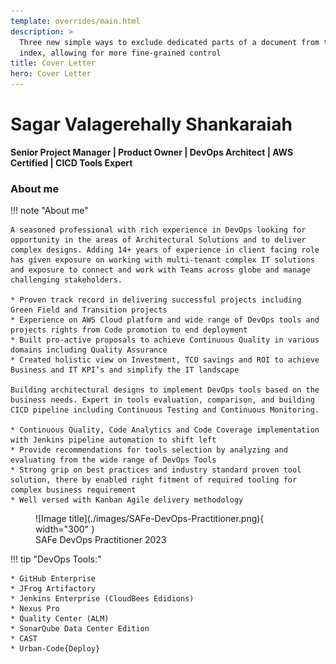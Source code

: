 ```yaml
---
template: overrides/main.html
description: >
  Three new simple ways to exclude dedicated parts of a document from the search
  index, allowing for more fine-grained control
title: Cover Letter
hero: Cover Letter
---
```


# Sagar Valagerehally Shankaraiah

**Senior Project Manager | Product Owner | DevOps Architect | AWS Certified | CICD Tools Expert**

### About me

!!! note "About me"

    A seasoned professional with rich experience in DevOps looking for opportunity in the areas of Architectural Solutions and to deliver complex designs. Adding 14+ years of experience in client facing role has given exposure on working with multi-tenant complex IT solutions and exposure to connect and work with Teams across globe and manage challenging stakeholders. 

    * Proven track record in delivering successful projects including Green Field and Transition projects
    * Experience on AWS Cloud platform and wide range of DevOps tools and projects rights from Code promotion to end deployment
    * Built pro-active proposals to achieve Continuous Quality in various domains including Quality Assurance
    * Created holistic view on Investment, TCO savings and ROI to achieve Business and IT KPI’s and simplify the IT landscape

    Building architectural designs to implement DevOps tools based on the business needs. Expert in tools evaluation, comparison, and building CICD pipeline including Continuous Testing and Continuous Monitoring.

    * Continuous Quality, Code Analytics and Code Coverage implementation with Jenkins pipeline automation to shift left
    * Provide recommendations for tools selection by analyzing and evaluating from the wide range of DevOps Tools
    * Strong grip on best practices and industry standard proven tool solution, there by enabled right fitment of required tooling for complex business requirement
    * Well versed with Kanban Agile delivery methodology

<figure markdown>
  ![Image title](./images/SAFe-DevOps-Practitioner.png){ width="300" }
  <figcaption>SAFe DevOps Practitioner 2023</figcaption>
</figure>

!!! tip "DevOps Tools:"

    * GitHub Enterprise
    * JFrog Artifactory
    * Jenkins Enterprise (CloudBees Edidions)
    * Nexus Pro
    * Quality Center (ALM) 
    * SonarQube Data Center Edition
    * CAST
    * Urban-Code{Deploy} 
    
